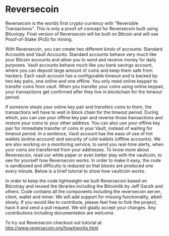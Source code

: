 Reversecoin
===========

Reversecoin is the worlds first crypto-currency with "Reversible Transactions". This is only a proof-of-concept for Reversecoin built using Bitcoinpy. Final version of Reversecoin will be built  on Bitcoin and will use Proof-of-Stake (PoS) for mining.

With Reversecoin, you can create two different kinds of accounts: Standard Accounts and Vault Accounts. Standard accounts behave very much like your Bitcoin accounts and allow you to send and receive money for daily purposes. Vault accounts behave much like you bank savings account, where you can deposit large amount of coins and keep them safe from hackers. Each vault account has a configurable timeout and is backed by two key pairs, one online and one offline. You only need online keypair to transfer coins from vault. When you transfer your coins using online keypair, your transactions get confirmed after they live in blockchain for the timeout period.

If someone steals your online key pair and transfers coins to them, the transactions will have to wait in block chain for the timeout period. During which, you can use your offline key pair and reverse those transactions and restore your coins to your other address. You can also use your offline key pair for immediate transfer of coins in your Vault, instead of waiting for timeout period. In a sentence, Vault account has the ease of use of hot wallets (online account) and security of cold wallets (offline accounts). We are also working on a monitoring service, to send you real-time alerts, when your coins are transferred from your addresses. To know more about Reversecoin, read our white paper or even better play with the vaultcoin, to see for yourself how Reversecoin works. In order to make it easy, the code is sandboxed and difficulty is reduced so that blocks are produced one every minute. Below is a brief tutorial to show how vaultcoin works.

In order to keep the code lightweight we built Reversecoin based on Bitcoinpy and reused the libraries including the Bitcoinlib by Jeff Garzik and others. Code contains all the components including the reversecoin server, client, wallet and miner. We will add support for missing functionality, albeit slowly. If you would like to contribute, please feel free to fork the project, hack it and send a pull request. We will gladly accept your changes. Any contributions including documentation are welcome.

To try out Reversecoin checkout out tutorial at: http://www.reversecoin.org/howitworks.html
